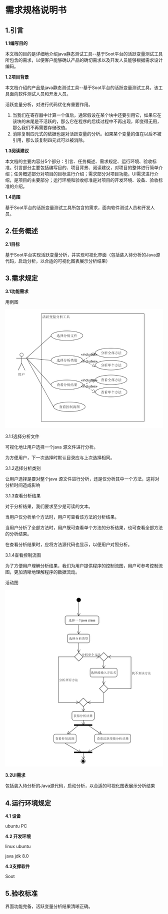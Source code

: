 # 需求规格说明书


## 1.引言

**1.1编写目的**

本文档的目的是详细地介绍java静态测试工具--基于Soot平台的活跃变量测试工具所包含的需求，以便客户能够确认产品的确切需求以及开发人员能够根据需求设计编码。

**1.2项目背景**

本文档介绍的产品是java静态测试工具--基于Soot平台的活跃变量测试工具，该工具面向软件测试人员和开发人员。

活跃变量分析，对进行代码优化有重要作用。
1. 当我们在寄存器中计算一个值后，通常假设在某个块中还要引用它，如果它在该块的末尾是不活跃的，那么它在程序的后续过程中不再出现，即变得无用，那么我们不再需要存储改值。
2. 消除复制四元式的依据也是对活跃变量的分析。如果某个变量的值在以后不被引用，那么该复制四元式可以被消除。

**1.3阅读建议**

本文档的主要内容分5个部分：引言、任务概述、需求规定、运行环境、验收标准。引言部分主要包括编写目的、项目背景、阅读建议，对项目的整体进行简单介绍；任务概述部分对项目的目标进行介绍；需求部分对项目功能，UI需求进行介绍，是项目的主要部分；运行环境和验收标准是对项目的开发环境、设备、验收标准的介绍。

**1.4范围**

基于Soot平台的活跃变量测试工具所包含的需求，面向软件测试人员和开发人员。

## 2.任务概述

**2.1目标**

基于Soot平台实现活跃变量分析，并实现可视化界面（包括装入待分析的Java源代码，启动分析，以合适的可视化图表展示分析结果）


## 3.需求规定

**3.1功能需求**

用例图

![用例图](https://github.com/SYSU-Soot-LVA/Dashboard/blob/master/docs/assets/%E7%94%A8%E4%BE%8B%E5%9B%BE.png)

3.1.1选择分析文件

可视化地让用户选择一个java 源文件进行分析。

为方便用户，下一次选择时默认目录应与上次选择相同。


3.1.2选择分析类别

让用户选择是要对整个java 源文件进行分析，还是仅分析其中一个方法，这将对分析时间造成影响

3.1.3查看分析结果

对于分析结果，我们要求至少是可读的文本。

当用户仅分析单个方法时，用户可查看该方法的分析结果。

当用户分析了全部方法时，用户既可查看单个方法的分析结果，也可查看全部方法的分析结果。

在查看分析结果时，应将方法源代码也显示，以便用户对照分析。

3.1.4查看控制流图

为了方便用户理解分析结果，我们为用户提供程序的控制流图，用户可参考控制流图，更加清晰地理解程序的数据流动。


活动图

![活动图](https://github.com/SYSU-Soot-LVA/Dashboard/blob/master/docs/assets/%E6%B4%BB%E5%8A%A8%E5%9B%BE.PNG)

**3.2UI需求**



包括装入待分析的Java源代码，启动分析，以合适的可视化图表展示分析结果

## 4.运行环境规定

**4.1 设备**

ubuntu PC

**4.2 开发环境**

linux ubuntu

java jdk 8.0

**4.3支撑软件**

Soot

## 5.验收标准

界面功能完备，活跃变量分析结果清晰正确。
